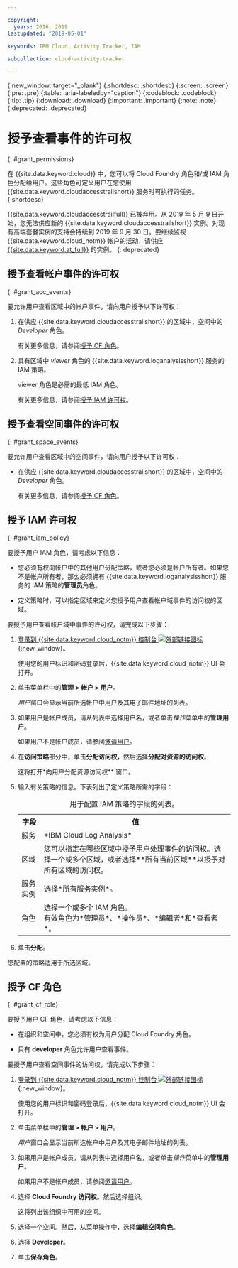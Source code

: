 ```yaml
---

copyright:
  years: 2016, 2019
lastupdated: "2019-05-01"

keywords: IBM Cloud, Activity Tracker, IAM

subcollection: cloud-activity-tracker

---
```


{:new_window: target="_blank"}
{:shortdesc: .shortdesc}
{:screen: .screen}
{:pre: .pre}
{:table: .aria-labeledby="caption"}
{:codeblock: .codeblock}
{:tip: .tip}
{:download: .download}
{:important: .important}
{:note: .note}
{:deprecated: .deprecated}

# 授予查看事件的许可权
{: #grant_permissions}

在 {{site.data.keyword.cloud}} 中，您可以将 Cloud Foundry 角色和/或 IAM 角色分配给用户。这些角色可定义用户在您使用 {{site.data.keyword.cloudaccesstrailshort}} 服务时可执行的任务。  
{:shortdesc}

{{site.data.keyword.cloudaccesstrailfull}} 已被弃用。从 2019 年 5 月 9 日开始，您无法供应新的 {{site.data.keyword.cloudaccesstrailshort}} 实例。对现有高端套餐实例的支持会持续到 2019 年 9 月 30 日。要继续监视 {{site.data.keyword.cloud_notm}} 帐户的活动，请供应 [{{site.data.keyword.at_full}}](/docs/services/Activity-Tracker-with-LogDNA?topic=logdnaat-getting-started#getting-started) 的实例。
{: deprecated}

## 授予查看帐户事件的许可权
{: #grant_acc_events}

要允许用户查看区域中的帐户事件，请向用户授予以下许可权：

1. 在供应 {{site.data.keyword.cloudaccesstrailshort}} 的区域中，空间中的 *Developer* 角色。 

    有关更多信息，请参阅[授予 CF 角色](/docs/services/cloud-activity-tracker/how-to?topic=cloud-activity-tracker-grant_permissions#grant_cf_role)。

2. 具有区域中 *viewer* 角色的 {{site.data.keyword.loganalysisshort}} 服务的 IAM 策略。 

    viewer 角色是必需的最低 IAM 角色。 
	
	有关更多信息，请参阅[授予 IAM 许可权](/docs/services/cloud-activity-tracker/how-to?topic=cloud-activity-tracker-grant_permissions#grant_iam_policy)。


## 授予查看空间事件的许可权
{: #grant_space_events}

要允许用户查看区域中的空间事件，请向用户授予以下许可权：

* 在供应 {{site.data.keyword.cloudaccesstrailshort}} 的区域中，空间中的 *Developer* 角色。 

    有关更多信息，请参阅[授予 CF 角色](/docs/services/cloud-activity-tracker/how-to?topic=cloud-activity-tracker-grant_permissions#grant_cf_role)。


## 授予 IAM 许可权
{: #grant_iam_policy}

要授予用户 IAM 角色，请考虑以下信息：

* 您必须有权向帐户中的其他用户分配策略，或者您必须是帐户所有者。如果您不是帐户所有者，那么必须拥有 {{site.data.keyword.loganalysisshort}} 服务的 IAM 策略的**管理员**角色。

* 定义策略时，可以指定区域来定义您授予用户查看帐户域事件的访问权的区域。

要授予用户查看帐户域中事件的许可权，请完成以下步骤：

1. [登录到 {{site.data.keyword.cloud_notm}} 控制台 ![外部链接图标](../../../icons/launch-glyph.svg "外部链接图标")](https://cloud.ibm.com/login){:new_window}。
	
	使用您的用户标识和密码登录后，{{site.data.keyword.cloud_notm}} UI 会打开。

2. 单击菜单栏中的**管理 > 帐户 > 用户**。 

    *用户*窗口会显示当前所选帐户中用户及其电子邮件地址的列表。
	
3. 如果用户是帐户成员，请从列表中选择用户名，或者单击*操作*菜单中的**管理用户**。

    如果用户不是帐户成员，请参阅[邀请用户](/docs/iam?topic=iam-iamuserinv#iamuserinv)。

4. 在**访问策略**部分中，单击**分配访问权**，然后选择**分配对资源的访问权**。

    这将打开*向用户分配资源访问权** 窗口。

5. 输入有关策略的信息。下表列出了定义策略所需的字段： 

    <table>
	  <caption>用于配置 IAM 策略的字段的列表。</caption>
	  <tr>
	    <th>字段</th>
		<th>值</th>
	  </tr>
	  <tr>
	    <td>服务</td>
		<td>*IBM Cloud Log Analysis*</td>
	  </tr>	  
	  <tr>
	    <td>区域</td>
		<td>您可以指定在哪些区域中授予用户处理事件的访问权。选择一个或多个区域，或者选择**所有当前区域**以授予对所有区域的访问权。</td>
	  </tr>
	  <tr>
	    <td>服务实例</td>
		<td>选择*所有服务实例*。</td>
	  </tr>
	  <tr>
	    <td>角色</td>
		<td>选择一个或多个 IAM 角色。<br>有效角色为*管理员*、*操作员*、*编辑者*和*查看者*。</td>
	  </tr>
     </table>
	
6. 单击**分配**。
	
您配置的策略适用于所选区域。 


## 授予 CF 角色
{: #grant_cf_role}

要授予用户 CF 角色，请考虑以下信息：

* 在组织和空间中，您必须有权为用户分配 Cloud Foundry 角色。 

* 只有 **developer** 角色允许用户查看事件。

要授予用户查看空间事件的访问权，请完成以下步骤：

1. [登录到 {{site.data.keyword.cloud_notm}} 控制台 ![外部链接图标](../../../icons/launch-glyph.svg "外部链接图标")](https://cloud.ibm.com/login){:new_window}。
	
	使用您的用户标识和密码登录后，{{site.data.keyword.cloud_notm}} UI 会打开。

2. 单击菜单栏中的**管理 > 帐户 > 用户**。 

    *用户*窗口会显示当前所选帐户中用户及其电子邮件地址的列表。
	
3. 如果用户是帐户成员，请从列表中选择用户名，或者单击*操作*菜单中的**管理用户**。

    如果用户不是帐户成员，请参阅[邀请用户](/docs/iam?topic=iam-iamuserinv#iamuserinv)。

4. 选择 **Cloud Foundry 访问权**。然后选择组织。

    这将列出该组织中可用的空间。

5. 选择一个空间。然后，从菜单操作中，选择**编辑空间角色**。

6. 选择 **Developer**。
	
7. 单击**保存角色**。





